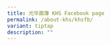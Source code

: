 ```yaml
---
title: 光华面簿 KHS Facebook page
permalink: /about-khs/khsfb/
variant: tiptap
description: ""
---
```

<p></p>